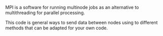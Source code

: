 MPI is a software for running multinode jobs as an alternative to multithreading for parallel processing.

This code is general ways to send data between nodes using to different methods that can be adapted for 
your own code. 
